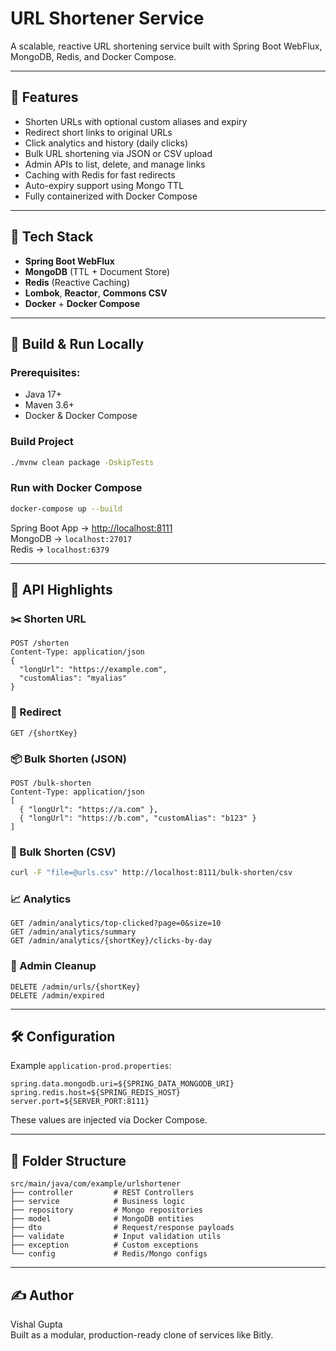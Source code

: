 # URL Shortener Service

A scalable, reactive URL shortening service built with Spring Boot WebFlux, MongoDB, Redis, and Docker Compose.

---

## 🚀 Features

- Shorten URLs with optional custom aliases and expiry
- Redirect short links to original URLs
- Click analytics and history (daily clicks)
- Bulk URL shortening via JSON or CSV upload
- Admin APIs to list, delete, and manage links
- Caching with Redis for fast redirects
- Auto-expiry support using Mongo TTL
- Fully containerized with Docker Compose

---

## 🧱 Tech Stack

- **Spring Boot WebFlux**
- **MongoDB** (TTL + Document Store)
- **Redis** (Reactive Caching)
- **Lombok**, **Reactor**, **Commons CSV**
- **Docker** + **Docker Compose**

---

## 🔧 Build & Run Locally

### Prerequisites:
- Java 17+
- Maven 3.6+
- Docker & Docker Compose

### Build Project
```bash
./mvnw clean package -DskipTests
```

### Run with Docker Compose
```bash
docker-compose up --build
```

Spring Boot App → [http://localhost:8111](http://localhost:8111)  
MongoDB → `localhost:27017`  
Redis → `localhost:6379`

---

## 🔗 API Highlights

### ✂️ Shorten URL
```http
POST /shorten
Content-Type: application/json
{
  "longUrl": "https://example.com",
  "customAlias": "myalias"
}
```

### 🔁 Redirect
```http
GET /{shortKey}
```

### 📦 Bulk Shorten (JSON)
```http
POST /bulk-shorten
Content-Type: application/json
[
  { "longUrl": "https://a.com" },
  { "longUrl": "https://b.com", "customAlias": "b123" }
]
```

### 📄 Bulk Shorten (CSV)
```bash
curl -F "file=@urls.csv" http://localhost:8111/bulk-shorten/csv
```

### 📈 Analytics
```http
GET /admin/analytics/top-clicked?page=0&size=10
GET /admin/analytics/summary
GET /admin/analytics/{shortKey}/clicks-by-day
```

### 🧹 Admin Cleanup
```http
DELETE /admin/urls/{shortKey}
DELETE /admin/expired
```

---

## 🛠️ Configuration

Example `application-prod.properties`:
```properties
spring.data.mongodb.uri=${SPRING_DATA_MONGODB_URI}
spring.redis.host=${SPRING_REDIS_HOST}
server.port=${SERVER_PORT:8111}
```

These values are injected via Docker Compose.

---

## 📁 Folder Structure

```
src/main/java/com/example/urlshortener
├── controller         # REST Controllers
├── service            # Business logic
├── repository         # Mongo repositories
├── model              # MongoDB entities
├── dto                # Request/response payloads
├── validate           # Input validation utils
├── exception          # Custom exceptions
└── config             # Redis/Mongo configs
```

---

## ✍️ Author

Vishal Gupta  
Built as a modular, production-ready clone of services like Bitly.


